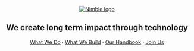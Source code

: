 <p align="center">
  <a href="https://nimblehq.co/">
    <picture>
      <source media="(prefers-color-scheme: dark)" srcset="https://assets.nimblehq.co/logo/dark/logo-dark-text-320.png">
      <img alt="Nimble logo" src="https://assets.nimblehq.co/logo/light/logo-light-text-320.png">
    </picture>    
  </a>
  <h2 align="center">We create long term impact through technology</h2>
</p>

<p align="center">
  <a href="https://nimblehq.co/services/">What We Do</a>
  ·
  <a href="https://nimblehq.co/work/">What We Build</a>
  ·
  <a href="https://nimblehq.co/compass/">Our Handbook</a>
  ·
  <a href="https://jobs.nimblehq.co/">Join Us</a>
</p>
